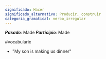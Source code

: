 ```yaml
---
significado: Hacer
significado_alternativo: Producir, construir
categoria_gramatical: verbo_irregular
---
```


***Pasado***: Made
***Participio***: Made

#vocabulario

- "My son is making us dinner"